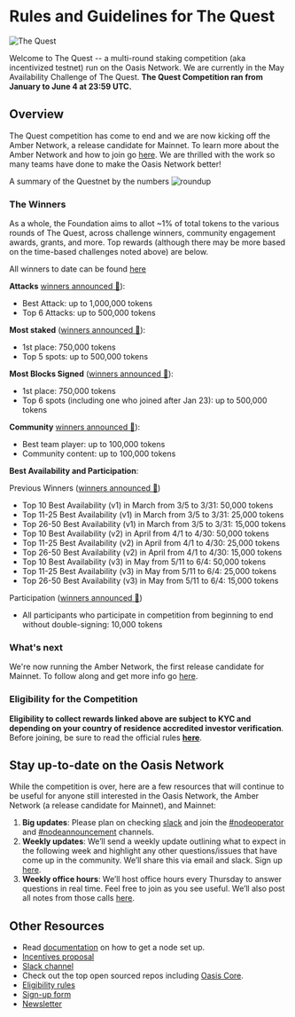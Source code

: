 # Rules and Guidelines for The Quest

![The Quest](/operator_images/the_quest.png)

Welcome to The Quest -- a multi-round staking competition (aka incentivized
testnet) run on the Oasis Network. We are currently in the May Availability
Challenge of The Quest. **The Quest Competition ran from January to
June 4 at 23:59 UTC.**

## Overview

The Quest competition has come to end and we are now kicking off
the Amber Network, a release candidate for Mainnet. To learn more
about the Amber Network and how to join go [here](/operators/amber-network.md).
We are thrilled with the work so many teams have done to make the
Oasis Network better!

A summary of the Questnet by the numbers
![roundup](/operator_images/quest_roundup.png)

### The Winners

As a whole, the Foundation aims to allot ~1% of total tokens to the various
rounds of The Quest, across challenge winners, community engagement awards,
grants, and more. Top rewards (although there may be more based on the
time-based challenges noted above) are below.

All winners to date can be found [here][quest-winners]

**Attacks** [winners announced 🎉][quest-winners]):

* Best Attack: up to 1,000,000 tokens
* Top 6 Attacks: up to 500,000 tokens

**Most staked** ([winners announced 🎉][quest-winners]):

* 1st place: 750,000 tokens
* Top 5 spots: up to 500,000 tokens

**Most Blocks Signed** ([winners announced 🎉][quest-winners]):

* 1st place: 750,000 tokens
* Top 6 spots (including one who joined after Jan 23): up to 500,000 tokens

**Community** [winners announced 🎉][quest-winners]):

* Best team player: up to 100,000 tokens
* Community content: up to 100,000 tokens

**Best Availability and Participation**:

Previous Winners ([winners announced 🎉][quest-winners])

* Top 10 Best Availability (v1) in March from 3/5 to 3/31: 50,000 tokens
* Top 11-25 Best Availability (v1) in March from 3/5 to 3/31: 25,000 tokens
* Top 26-50 Best Availability (v1) in March from 3/5 to 3/31: 15,000 tokens
* Top 10 Best Availability (v2) in April from 4/1 to 4/30: 50,000 tokens
* Top 11-25 Best Availability (v2) in April from 4/1 to 4/30: 25,000 tokens
* Top 26-50 Best Availability (v2) in April from 4/1 to 4/30: 15,000 tokens
* Top 10 Best Availability (v3) in May from 5/11 to 6/4: 50,000 tokens
* Top 11-25 Best Availability (v3) in May from 5/11 to 6/4: 25,000 tokens
* Top 26-50 Best Availability (v3) in May from 5/11 to 6/4: 15,000 tokens

Participation ([winners announced 🎉][quest-winners])

* All participants who participate in competition from beginning to
end without double-signing: 10,000 tokens

### What's next

We're now running the Amber Network, the first release candidate for Mainnet.
To follow along and get more info go [here](/operators/amber-network.md).

### Eligibility for the Competition

**Eligibility to collect rewards linked above are subject
to KYC and depending on your country of residence accredited investor
verification**. Before joining, be sure to read the official rules
**[here][eligibility-rules]**.

## Stay up-to-date on the Oasis Network

While the competition is over, here are a few resources that will continue
to be useful for anyone still interested in the Oasis Network, the Amber Network
(a release candidate for Mainnet), and Mainnet:

1. **Big updates**: Please plan on checking [slack][slack] and join
   the [#nodeoperator](https://oasiscommunity.slack.com/archives/CMUSJCRFA) and
   [#nodeannouncement](https://oasiscommunity.slack.com/archives/CQK5NPXDX)
   channels.
2. **Weekly updates**: We’ll send a weekly update outlining what to expect in
   the following week and highlight any other questions/issues that have come up
   in the community. We’ll share this via email and slack. Sign up [here][mailing-list].
3. **Weekly office hours**: We’ll host office hours every Thursday to answer
   questions in real time. Feel free to join as you see useful. We’ll also post
   all notes from those calls [here][office-hours-doc].

## Other Resources

* Read [documentation][setup-docs] on how to get a node set up.
* [Incentives proposal][incentives-proposal]
* [Slack channel][slack]
* Check out the top open sourced repos including [Oasis
  Core](https://github.com/oasislabs/oasis-core).
* [Eligibility rules][eligibility-rules]
* [Sign-up form][sign-up-form]
* [Newsletter][mailing-list]

[eligibility-rules]: https://docsend.com/view/zv5cfia
[sign-up-form]: https://app.hellosign.com/s/6M6ym9qh
[slack]: https://www.oasis-protocol.org/slack
[form]: https://oasisfoundation.typeform.com/to/gBwPA0
[incentives-proposal]: ./incentives-proposal.md
[setup-docs]: ./joining-the-testnet.md
[grants]: https://www.oasis-protocol.org/grants
[office-hours-doc]: https://docs.google.com/document/d/1ZnKIHcNPb3dGvP4b6bGrJmwyCjGhcSG2cHkTeEfwSEQ/edit?usp=sharing
[get-set-up]: https://docs.oasis.dev/operators/the-quest-rules.html#how-to-join
[mailing-list]: https://oasisfoundation.typeform.com/to/jodFyS
[quest-winners]: https://docs.google.com/spreadsheets/d/1oHsCC31MW8KuN4eIY_YRD2y8baGewtIC3okYT4H9TGk/edit?usp=sharing
